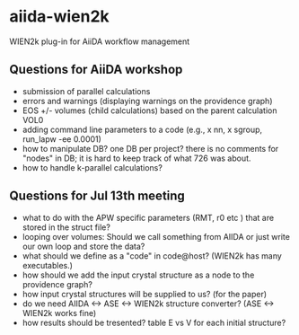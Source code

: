 # aiida-wien2k
WIEN2k plug-in for AiiDA workflow management

## Questions for AiiDA workshop
* submission of parallel calculations
* errors and warnings (displaying warnings on the providence graph)
* EOS +/- volumes (child calculations) based on the parent calculation VOL0
* adding command line parameters to a code (e.g., x nn, x sgroup, run_lapw -ee 0.0001)
* how to manipulate DB? one DB per project? there is no comments for "nodes" in DB; it is hard to keep track of what 726 was about.
* how to handle k-parallel calculations?

## Questions for Jul 13th meeting
* what to do with the APW specific parameters (RMT, r0 etc ) that are stored in the struct file?
* looping over volumes: Should we call something from AIIDA or just write our own loop and store the data?
* what should we define as a "code" in code@host? (WIEN2k has many executables.)
* how should we add the input crystal structure as a node to the providence graph?
* how input crystal structures will be supplied to us? (for the paper)
* do we need AIIDA <-> ASE <-> WIEN2k structure converter? (ASE <-> WIEN2k works fine)
* how results should be tresented? table E vs V for each initial structure?
